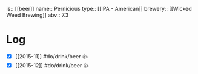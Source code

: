 is:: [[beer]]
name:: Pernicious
type:: [[IPA - American]]
brewery:: [[Wicked Weed Brewing]]
abv:: 7.3

# Log
- [x] [[2015-11]] #do/drink/beer 👍
- [x] [[2015-12]] #do/drink/beer 👍
